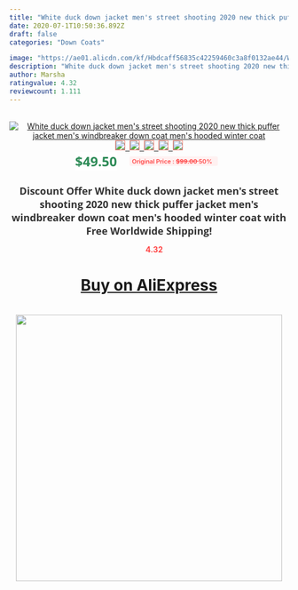 ```yaml
---
title: "White duck down jacket men's street shooting 2020 new thick puffer jacket men's windbreaker down coat men's hooded winter coat"
date: 2020-07-1T10:50:36.892Z
draft: false
categories: "Down Coats"

image: "https://ae01.alicdn.com/kf/Hbdcaff56835c42259460c3a8f0132ae44/White-duck-down-jacket-men-s-street-shooting-2020-new-thick-puffer-jacket-men-s-windbreaker.jpg"
description: "White duck down jacket men's street shooting 2020 new thick puffer jacket men's windbreaker down coat men's hooded winter coat"
author: Marsha
ratingvalue: 4.32
reviewcount: 1.111
---
```

<br>
<div style="text-align: center;">
<a href="https://s.click.aliexpress.com/e/_A9bC45" target="_blank" rel="nofollow noopener noreferrer"><img alt="White duck down jacket men's street shooting 2020 new thick puffer jacket men's windbreaker down coat men's hooded winter coat" class="magnifier-image" src="https://ae01.alicdn.com/kf/Hbdcaff56835c42259460c3a8f0132ae44/White-duck-down-jacket-men-s-street-shooting-2020-new-thick-puffer-jacket-men-s-windbreaker.jpg_640x640.jpg">
<br>
<img style="border:1px solid salmon" src="https://ae01.alicdn.com/kf/Hbdcaff56835c42259460c3a8f0132ae44/White-duck-down-jacket-men-s-street-shooting-2020-new-thick-puffer-jacket-men-s-windbreaker.jpg_120x120.jpg">&nbsp;&nbsp;<img style="border:1px solid salmon" src="https://ae01.alicdn.com/kf/H069d05bd50fb44cab483224b3abac5ab3/White-duck-down-jacket-men-s-street-shooting-2020-new-thick-puffer-jacket-men-s-windbreaker.jpg_120x120.jpg">&nbsp;&nbsp;<img style="border:1px solid salmon" src="https://ae01.alicdn.com/kf/H1c28404462414e01a447deef6ddf14f6J/White-duck-down-jacket-men-s-street-shooting-2020-new-thick-puffer-jacket-men-s-windbreaker.jpg_120x120.jpg">&nbsp;&nbsp;<img style="border:1px solid salmon" src="https://ae01.alicdn.com/kf/H0759f24fcf784f7ea2fb0689bef25730z/White-duck-down-jacket-men-s-street-shooting-2020-new-thick-puffer-jacket-men-s-windbreaker.jpg_120x120.jpg">&nbsp;&nbsp;<img style="border:1px solid salmon" src="https://ae01.alicdn.com/kf/Hfb973084bf3045288d3c7fdef188658bN/White-duck-down-jacket-men-s-street-shooting-2020-new-thick-puffer-jacket-men-s-windbreaker.jpg_120x120.jpg"></a></div><br0>
<div style="text-align: center;"><span style="background-color: white; border: 0px; box-sizing: border-box; color: seagreen; display: inline-block; font-family: &quot;open sans&quot; , &quot;arial&quot; , &quot;helvetica&quot; , sans-serif , &quot;heiti&quot;; font-size: 24px; font-stretch: inherit; font-weight: 700; line-height: inherit; margin: 0px 10px 0px 0px; padding: 0px; vertical-align: middle;">$49.50 </span>
<span style="background: rgb(255 , 241 , 241); border-radius: 3px; border: 0px; box-sizing: border-box; color: #ff4747; display: inline-block; font-family: inherit; font-size: 12px; font-stretch: inherit; font-style: inherit; font-variant: inherit; font-weight: 600; line-height: inherit; margin: 0px; padding: 2px 5px; transform: scale(0.9); vertical-align: middle;">Original Price : <b style="text-decoration: line-through;">$99.00 </b> 50%&nbsp;&nbsp;</span></div>
<h1 style="color: #333333; display: inline-block; font-family: &quot;open sans&quot; , &quot;arial&quot; , &quot;helvetica&quot; , sans-serif , &quot;heiti&quot;; font-size: 18px; font-stretch: inherit; font-weight: 700; text-align: center;">Discount Offer White duck down jacket men's street shooting 2020 new thick puffer jacket men's windbreaker down coat men's hooded winter coat with Free Worldwide Shipping!</h1>
<div style="color: #ff4747; text-align: center;">
<img src="https://4.bp.blogspot.com/-M0ZcTcb-5uY/XleCXlxnR4I/AAAAAAAAAEc/OrjgMkXV1oMQFaCRZj5HQwOCBcu3w1FegCPcBGAYYCw/s1600/star.png" style="height: 15px;">&nbsp;<b>4.32</b></div>
<div class="button_cont" align="center"><a class="buynow_a" href="https://s.click.aliexpress.com/e/_A9bC45" target="_blank" rel="nofollow noopener noreferrer"><H1>Buy on AliExpress</H1></a></div><br>
<div class="separator" style="clear: both; text-align: center;">
<img src="https://lh3.googleusercontent.com/-pTy5HemUv9M/XlePHvY0dAI/AAAAAAAAAE4/0nX5iRUoIWY8eMW9Dpxeirr157OZliDIgCLcBGAsYHQ/s1600/badge.gif" width="480">
</div>
